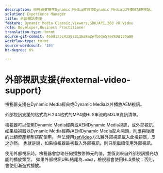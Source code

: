 ```yaml
---
description: 檢視器支援在Dynamic Media經典或Dynamic Media以外播放AEM視訊。
solution: Experience Manager
title: 外部視訊支援
feature: Dynamic Media Classic,Viewers,SDK/API,360 VR Video
role: Developer,Business Practitioner
translation-type: tm+mt
source-git-commit: 469d1a5c43a972116a8a2efb0de5708800130a99
workflow-type: tm+mt
source-wordcount: '184'
ht-degree: 0%

---
```



# 外部視訊支援{#external-video-support}

檢視器支援在Dynamic Media經典或Dynamic Media以外播放AEM視訊。

外部視訊支援的格式為H.264格式的MP4或HLS串流的M3U8資訊清單。

檢視器可以使用Dynamic Media經典或AEMDynamic Media視訊，或外部視訊。 如果檢視器以Dynamic Media經典/AEMDynamic Media影片開頭，則應與後續的此類資產類型搭配使用。 無法使用[setVideo](../../c-html5-aem-asset-viewers/c-html5-aem-video360/c-html5-aem-video360-javascriptapiref/r-html5-aem-video360-javascriptapiref-setvideo.md#reference-85d3422d6ce64a36ac74827120b5a17c)方法將外部視訊載入此檢視器，反之亦然。 也就是說，如果檢視器最初載入外部視訊，則只能繼續使用外部視訊。

使用外部視訊時，檢視器會忽略任何播放修飾元的值，並偵測來自外部視訊擴充功能的播放類型。 如果外部視訊URL結尾為`.m3u8`，檢視器會使用HLS播放；否則，會使用漸進式播放。
